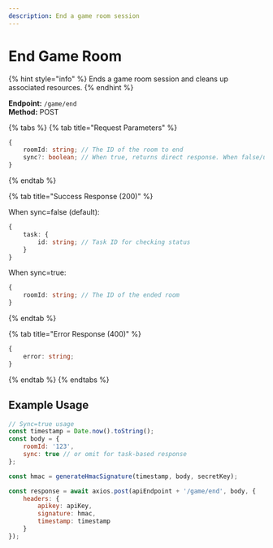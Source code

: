 ```yaml
---
description: End a game room session
---
```


# End Game Room

{% hint style="info" %} Ends a game room session and cleans up associated resources. {% endhint %}

**Endpoint:** `/game/end`  
**Method:** POST

{% tabs %} {% tab title="Request Parameters" %}

```typescript
{
    roomId: string; // The ID of the room to end
    sync?: boolean; // When true, returns direct response. When false/undefined, returns a task ID for polling status
}
```

{% endtab %}

{% tab title="Success Response (200)" %}

When sync=false (default):

```typescript
{
    task: {
        id: string; // Task ID for checking status
    }
}
```

When sync=true:

```typescript
{
    roomId: string; // The ID of the ended room
}
```

{% endtab %}

{% tab title="Error Response (400)" %}

```typescript
{
    error: string;
}
```

{% endtab %} {% endtabs %}

## Example Usage

```javascript
// Sync=true usage
const timestamp = Date.now().toString();
const body = {
    roomId: '123',
    sync: true // or omit for task-based response
};

const hmac = generateHmacSignature(timestamp, body, secretKey);

const response = await axios.post(apiEndpoint + '/game/end', body, {
    headers: {
        apikey: apiKey,
        signature: hmac,
        timestamp: timestamp
    }
});
```
